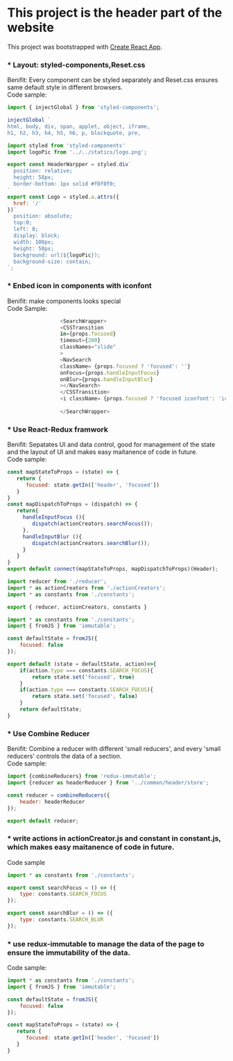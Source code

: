 # This project is the header part of the website

This project was bootstrapped with [Create React App](https://github.com/facebookincubator/create-react-app).

### * Layout: styled-components,Reset.css
Benifit: Every component can be styled separately and Reset.css ensures same default style in different browsers.<br/>
Code sample:
```Javascript
import { injectGlobal } from 'styled-components';

injectGlobal `
html, body, div, span, applet, object, iframe,
h1, h2, h3, h4, h5, h6, p, blockquote, pre,

```
```Javascript
import styled from 'styled-components'
import logoPic from '../../statics/logo.png';

export const HeaderWarpper = styled.div`
  position: relative;
  height: 58px;
  border-bottom: 1px solid #f0f0f0;
`
export const Logo = styled.a.attrs({
  href: '/'
})`
  position: absolute;
  top:0;
  left: 0;
  display: block;
  width: 100px;
  height: 58px;
  background: url(${logoPic});
  background-size: contain;
`;
```


### * Enbed icon in components with iconfont
Benifit: make components looks special<br/>
Code Sample:
```Javascript
			     <SearchWrapper>
			     <CSSTransition
			     in={props.focused}
			     timeout={200}
			     classNames="slide"
			     >
			     <NavSearch
                 className= {props.focused ? 'focused': ''}
                 onFocus={props.handleInputFocus}
                 onBlur={props.handleInputBlur}
			     ></NavSearch>
			     </CSSTransition>
			     <i className= {props.focused ? 'focused iconfont': 'iconfont'}>&#xe602;</i>
			    
			     </SearchWrapper>
```

### * Use React-Redux framwork
Benifit: Sepatates UI and data control, good for management of the state and the layout of UI and makes easy maitanence of code in future.<br/>
Code sample:
```Javascript
const mapStateToProps = (state) => {
   return {
      focused: state.getIn(['header', 'focused'])
   }
}
const mapDispatchToProps = (dispatch) => {
   return{
     handleInputFocus (){
        dispatch(actionCreators.searchFocus());
     },
     handleInputBlur (){
     	dispatch(actionCreators.searchBlur());
     }
   }
}
export default connect(mapStateToProps, mapDispatchToProps)(Header);
```
```Javascript
import reducer from './reducer';
import * as actionCreators from './actionCreators';
import * as constants from './constants';

export { reducer, actionCreators, constants }
```
```Javascript
import * as constants from './constants';
import { fromJS } from 'immutable';

const defaultState = fromJS({
	focused: false
});

export default (state = defaultState, action)=>{
	if(action.type === constants.SEARCH_FOCUS){
		return state.set('focused', true)
	}
	if(action.type === constants.SEARCH_FOCUS){
		return state.set('focused', false)
	}
    return defaultState;
}
```
### * Use Combine Reducer
Benifit: Combine a reducer with different 'small reducers', and every 'small reducers' controls the data of a section.<br/>
Code sample:
```Javascript
import {combineReducers} from 'redux-immutable';
import {reducer as headerReducer } from '../common/header/store';

const reducer = combineReducers({
	header: headerReducer
});

export default reducer;
```

### * write actions in actionCreator.js and constant in constant.js, which makes easy maitanence of code in future.
Code sample
```Javascript
import * as constants from './constants';

export const searchFocus = () => ({
	type: constants.SEARCH_FOCUS
});

export const searchBlur = () => ({
	type: constants.SEARCH_BLUR
});
```

### * use redux-immutable to manage the data of the page to ensure the immutability of the data.
Code sample:
```Javascript
import * as constants from './constants';
import { fromJS } from 'immutable';

const defaultState = fromJS({
	focused: false
});
```
```Javascript
const mapStateToProps = (state) => {
   return {
      focused: state.getIn(['header', 'focused'])
   }
}
```
